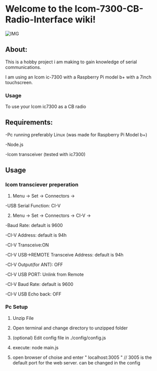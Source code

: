 # Welcome to the Icom-7300-CB-Radio-Interface wiki!
![IMG](https://i.imgur.com/F7VfooB.jpg)

## About:
This is a hobby project i am making to gain knowledge of 
serial communications.

I am using an Icom ic-7300 with a Raspberry Pi model b+ with a 7inch touchscreen.

### Usage
To use your Icom ic7300 as a CB radio

## Requirements:
-Pc running preferably Linux (was made for Raspberry Pi Model b+)

-Node.js

-Icom transceiver (tested with ic7300)

## ________Usage________
### Icom transciever preperation
1. Menu -> Set -> Connectors ->

-USB Serial Function: CI-V

2. Menu -> Set -> Connectors -> CI-V ->

-Baud Rate: default is 9600

-CI-V Address: default is 94h

-CI-V Transceive:ON

-CI-V USB->REMOTE Transceive Address: default is 94h

-CI-V Output(for ANT): OFF

-CI-V USB PORT: Unlink from Remote

-CI-V Baud Rate: default is 9600

-CI-V USB Echo back: OFF

### Pc Setup
1. Unzip File

2. Open terminal and change directory to unzipped folder

3. (optional) Edit config file in ./config/config.js

4. execute: node main.js

5. open browser of choise and enter " localhost:3005 "  //  3005 is the default port for the web server. can be changed in the config